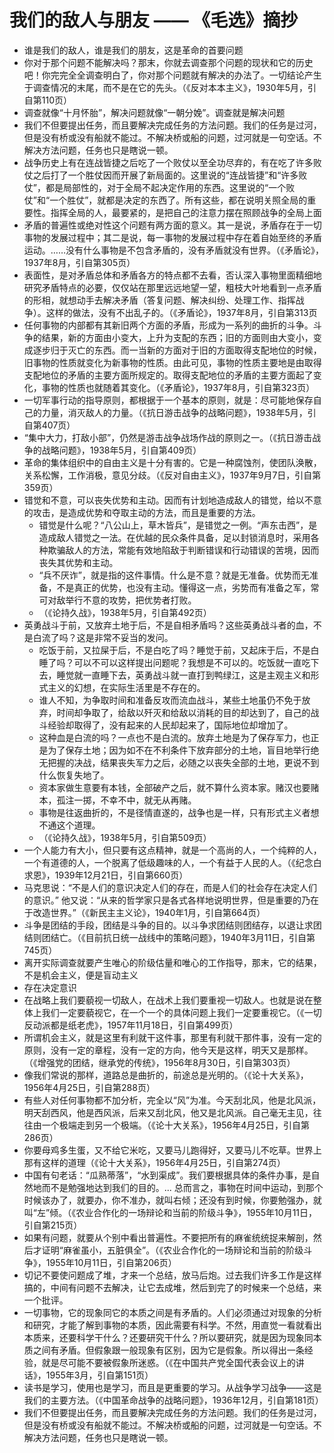 # 我们的敌人与朋友 —— 《毛选》摘抄

- 谁是我们的敌人，谁是我们的朋友，这是革命的首要问题
- 你对于那个问题不能解决吗？那末，你就去调查那个问题的现状和它的历史吧！你完完全全调查明白了，你对那个问题就有解决的办法了。一切结论产生于调查情况的末尾，而不是在它的先头。（《反对本本主义》，1930年5月，引自第110页）
- 调查就像“十月怀胎”，解决问题就像“一朝分娩”。调查就是解决问题
- 我们不但要提出任务，而且要解决完成任务的方法问题。我们的任务是过河，但是没有桥或没有船就不能过。不解决桥或船的问题，过河就是一句空话。不解决方法问题，任务也只是瞎说一顿。
- 战争历史上有在连战皆捷之后吃了一个败仗以至全功尽弃的，有在吃了许多败仗之后打了一个胜仗因而开展了新局面的。这里说的“连战皆捷”和“许多败仗”，都是局部性的，对于全局不起决定作用的东西。这里说的“一个败仗”和“一个胜仗”，就都是决定的东西了。所有这些，都在说明关照全局的重要性。指挥全局的人，最要紧的，是把自己的注意力摆在照顾战争的全局上面
- 矛盾的普遍性或绝对性这个问题有两方面的意义。其一是说，矛盾存在于一切事物的发展过程中；其二是说，每一事物的发展过程中存在着自始至终的矛盾运动。……没有什么事物是不包含矛盾的，没有矛盾就没有世界。（《矛盾论》，1937年8月，引自第305页）
- 表面性，是对矛盾总体和矛盾各方的特点都不去看，否认深入事物里面精细地研究矛盾特点的必要，仅仅站在那里远远地望一望，粗枝大叶地看到一点矛盾的形相，就想动手去解决矛盾（答复问题、解决纠纷、处理工作、指挥战争）。这样的做法，没有不出乱子的。（《矛盾论》，1937年8月，引自第313页
- 任何事物的内部都有其新旧两个方面的矛盾，形成为一系列的曲折的斗争。斗争的结果，新的方面由小变大，上升为支配的东西；旧的方面则由大变小，变成逐步归于灭亡的东西。而一当新的方面对于旧的方面取得支配地位的时候，旧事物的性质就变化为新事物的性质。由此可见，事物的性质主要地是由取得支配地位的矛盾的主要方面所规定的。取得支配地位的矛盾的主要方面起了变化，事物的性质也就随着其变化。（《矛盾论》，1937年8月，引自第323页）
- 一切军事行动的指导原则，都根据于一个基本的原则，就是：尽可能地保存自己的力量，消灭敌人的力量。（《抗日游击战争的战略问题》，1938年5月，引自第407页）
- “集中大力，打敌小部”，仍然是游击战争战场作战的原则之一。（《抗日游击战争的战略问题》，1938年5月，引自第409页）
- 革命的集体组织中的自由主义是十分有害的。它是一种腐蚀剂，使团队涣散，关系松懈，工作消极，意见分歧。（《反对自由主义》，1937年9月7日，引自第359页）
- 错觉和不意，可以丧失优势和主动。因而有计划地造成敌人的错觉，给以不意的攻击，是造成优势和夺取主动的方法，而且是重要的方法。
  - 错觉是什么呢？“八公山上，草木皆兵”，是错觉之一例。“声东击西”，是造成敌人错觉之一法。在优越的民众条件具备，足以封锁消息时，采用各种欺骗敌人的方法，常能有效地陷敌于判断错误和行动错误的苦境，因而丧失其优势和主动。
  - “兵不厌诈”，就是指的这件事情。什么是不意？就是无准备。优势而无准备，不是真正的优势，也没有主动。懂得这一点，劣势而有准备之军，常可对敌举行不意的攻势，把优势者打败。
  - （《论持久战》，1938年5月，引自第492页）
- 英勇战斗于前，又放弃土地于后，不是自相矛盾吗？这些英勇战斗者的血，不是白流了吗？这是非常不妥当的发问。
  - 吃饭于前，又拉屎于后，不是白吃了吗？睡觉于前，又起床于后，不是白睡了吗？可以不可以这样提出问题呢？我想是不可以的。吃饭就一直吃下去，睡觉就一直睡下去，英勇战斗就一直打到鸭绿江，这是主观主义和形式主义的幻想，在实际生活里是不存在的。
  - 谁人不知，为争取时间和准备反攻而流血战斗，某些土地虽仍不免于放弃，时间却争取了，给敌以歼灭和给敌以消耗的目的却达到了，自己的战斗经验却取得了，没有起来的人民却起来了，国际地位却增加了。
  - 这种血是白流的吗？一点也不是白流的。放弃土地是为了保存军力，也正是为了保存土地；因为如不在不利条件下放弃部分的土地，盲目地举行绝无把握的决战，结果丧失军力之后，必随之以丧失全部的土地，更说不到什么恢复失地了。
  - 资本家做生意要有本钱，全部破产之后，就不算什么资本家。赌汉也要赌本，孤注一掷，不幸不中，就无从再赌。
  - 事物是往返曲折的，不是径情直遂的，战争也是一样，只有形式主义者想不通这个道理。
  - （《论持久战》，1938年5月，引自第509页）
- 一个人能力有大小，但只要有这点精神，就是一个高尚的人，一个纯粹的人，一个有道德的人，一个脱离了低级趣味的人，一个有益于人民的人。（《纪念白求恩》，1939年12月21日，引自第660页）
- 马克思说：“不是人们的意识决定人们的存在，而是人们的社会存在决定人们的意识。” 他又说：“从来的哲学家只是各式各样地说明世界，但是重要的乃在于改造世界。”（《新民主主义论》，1940年1月，引自第664页）
- 斗争是团结的手段，团结是斗争的目的。以斗争求团结则团结存，以退让求团结则团结亡。（《目前抗日统一战线中的策略问题》，1940年3月11日，引自第745页）
- 离开实际调查就要产生唯心的阶级估量和唯心的工作指导，那末，它的结果，不是机会主义，便是盲动主义
- 存在决定意识
- 在战略上我们要藐视一切敌人，在战术上我们要重视一切敌人。也就是说在整体上我们一定要藐视它，在一个一个的具体问题上我们一定要重视它。（《一切反动派都是纸老虎》，1957年11月18日，引自第499页）
- 所谓机会主义，就是这里有利就干这件事，那里有利就干那件事，没有一定的原则，没有一定的章程，没有一定的方向，他今天是这样，明天又是那样。（《增强党的团结，继承党的传统》，1956年8月30日，引自第303页）
- 像我们常说的那样，道路总是曲折的，前途总是光明的。（《论十大关系》，1956年4月25日，引自第288页）
- 有些人对任何事物都不加分析，完全以“风”为准。今天刮北风，他是北风派，明天刮西风，他是西风派，后来又刮北风，他又是北风派。自己毫无主见，往往由一个极端走到另一个极端。（《论十大关系》，1956年4月25日，引自第286页）
- 你要母鸡多生蛋，又不给它米吃，又要马儿跑得好，又要马儿不吃草。世界上那有这样的道理（《论十大关系》，1956年4月25日，引自第274页）
- 中国有句老话：“瓜熟蒂落”，“水到渠成”。我们要根据具体的条件办事，是自然地而不是勉强地达到我们的目的。... 总而言之，事物在时间中运动，到那个时候该办了，就要办，你不准办，就叫右倾；还没有到时候，你要勉强办，就叫“左”倾。（《农业合作化的一场辩论和当前的阶级斗争》，1955年10月11日，引自第215页）
- 如果有问题，就要从个别中看出普遍性。不要把所有的麻雀统统捉来解剖，然后才证明“麻雀虽小，五脏俱全”。（《农业合作化的一场辩论和当前的阶级斗争》，1955年10月11日，引自第206页）
- 切记不要使问题成了堆，才来一个总结，放马后炮。过去我们许多工作是这样搞的，中间有问题不去解决，让它去成堆，然后到完了的时候来一个总结，来一个批评。
- 一切事物，它的现象同它的本质之间是有矛盾的。人们必须通过对现象的分析和研究，才能了解到事物的本质，因此需要有科学。不然，用直觉一看就看出本质来，还要科学干什么？还要研究干什么？所以要研究，就是因为现象同本质之间有矛盾。但假象跟一般现象有区别，因为它是假象。所以得出一条经验，就是尽可能不要被假象所迷惑。（《在中国共产党全国代表会议上的讲话》，1955年3月，引自第151页）
- 读书是学习，使用也是学习，而且是更重要的学习。从战争学习战争——这是我们的主要方法。（《中国革命战争的战略问题》，1936年12月，引自第181页）
- 我们不但要提出任务，而且要解决完成任务的方法问题。我们的任务是过河，但是没有桥或没有船就不能过。不解决桥或船的问题，过河就是一句空话。不解决方法问题，任务也只是瞎说一顿。